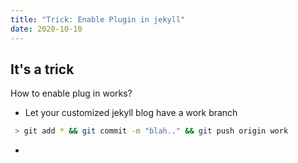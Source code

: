 ```yaml
---
title: "Trick: Enable Plugin in jekyll"
date: 2020-10-10
---
```

## It's a trick
How to enable plug in works?
- Let your customized jekyll blog have a work branch
```bash
 > git add * && git commit -m "blah.." && git push origin work
```
- 
